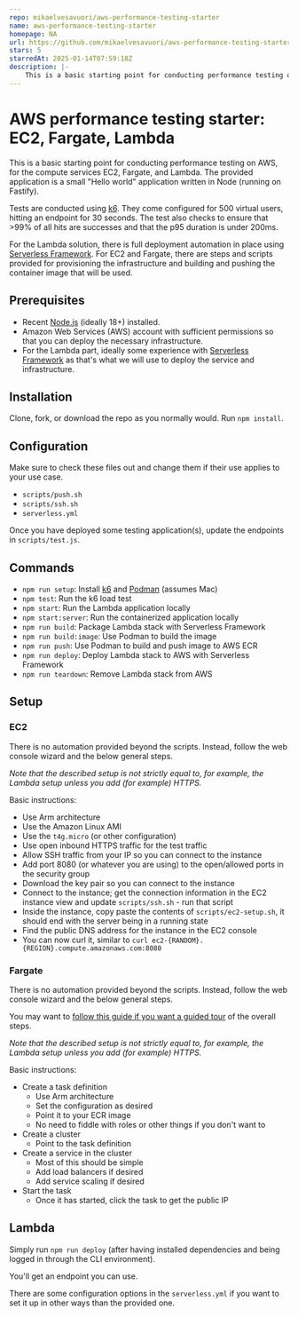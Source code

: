```yaml
---
repo: mikaelvesavuori/aws-performance-testing-starter
name: aws-performance-testing-starter
homepage: NA
url: https://github.com/mikaelvesavuori/aws-performance-testing-starter
stars: 5
starredAt: 2025-01-14T07:59:18Z
description: |-
    This is a basic starting point for conducting performance testing on AWS.
---
```


# AWS performance testing starter: EC2, Fargate, Lambda

This is a basic starting point for conducting performance testing on AWS, for the compute services EC2, Fargate, and Lambda. The provided application is a small "Hello world" application written in Node (running on Fastify).

Tests are conducted using [k6](https://k6.io). They come configured for 500 virtual users, hitting an endpoint for 30 seconds. The test also checks to ensure that >99% of all hits are successes and that the p95 duration is under 200ms.

For the Lambda solution, there is full deployment automation in place using [Serverless Framework](https://www.serverless.com). For EC2 and Fargate, there are steps and scripts provided for provisioning the infrastructure and building and pushing the container image that will be used.

## Prerequisites

- Recent [Node.js](https://nodejs.org/en/) (ideally 18+) installed.
- Amazon Web Services (AWS) account with sufficient permissions so that you can deploy the necessary infrastructure.
- For the Lambda part, ideally some experience with [Serverless Framework](https://www.serverless.com) as that's what we will use to deploy the service and infrastructure.

## Installation

Clone, fork, or download the repo as you normally would. Run `npm install`.

## Configuration

Make sure to check these files out and change them if their use applies to your use case.

- `scripts/push.sh`
- `scripts/ssh.sh`
- `serverless.yml`

Once you have deployed some testing application(s), update the endpoints in `scripts/test.js`.

## Commands

- `npm run setup`: Install [k6](https://k6.io) and [Podman](https://podman.io) (assumes Mac)
- `npm test`: Run the k6 load test
- `npm start`: Run the Lambda application locally
- `npm start:server`: Run the containerized application locally
- `npm run build`: Package Lambda stack with Serverless Framework
- `npm run build:image`: Use Podman to build the image
- `npm run push`: Use Podman to build and push image to AWS ECR
- `npm run deploy`: Deploy Lambda stack to AWS with Serverless Framework
- `npm run teardown`: Remove Lambda stack from AWS

## Setup

### EC2

There is no automation provided beyond the scripts. Instead, follow the web console wizard and the below general steps.

_Note that the described setup is not strictly equal to, for example, the Lambda setup unless you add (for example) HTTPS._

Basic instructions:

- Use Arm architecture
- Use the Amazon Linux AMI
- Use the `t4g.micro` (or other configuration)
- Use open inbound HTTPS traffic for the test traffic
- Allow SSH traffic from your IP so you can connect to the instance
- Add port 8080 (or whatever you are using) to the open/allowed ports in the security group
- Download the key pair so you can connect to the instance
- Connect to the instance; get the connection information in the EC2 instance view and update `scripts/ssh.sh` - run that script
- Inside the instance, copy paste the contents of `scripts/ec2-setup.sh`, it should end with the server being in a running state
- Find the public DNS address for the instance in the EC2 console
- You can now curl it, similar to `curl ec2-{RANDOM}.{REGION}.compute.amazonaws.com:8080`

### Fargate

There is no automation provided beyond the scripts. Instead, follow the web console wizard and the below general steps.

You may want to [follow this guide if you want a guided tour](https://www.youtube.com/watch?v=WsvuIxaCQGg) of the overall steps.

_Note that the described setup is not strictly equal to, for example, the Lambda setup unless you add (for example) HTTPS._

Basic instructions:

- Create a task definition
  - Use Arm architecture
  - Set the configuration as desired
  - Point it to your ECR image
  - No need to fiddle with roles or other things if you don't want to
- Create a cluster
  - Point to the task definition
- Create a service in the cluster
  - Most of this should be simple
  - Add load balancers if desired
  - Add service scaling if desired
- Start the task
  - Once it has started, click the task to get the public IP

## Lambda

Simply run `npm run deploy` (after having installed dependencies and being logged in through the CLI environment).

You'll get an endpoint you can use.

There are some configuration options in the `serverless.yml` if you want to set it up in other ways than the provided one.

